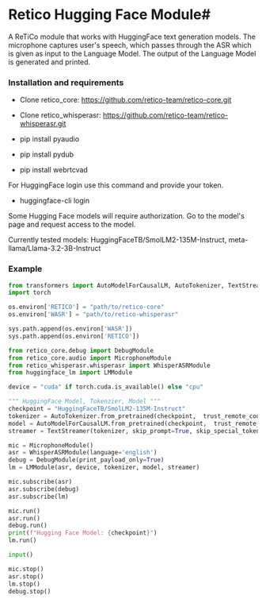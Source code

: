 # Retico Hugging Face Module#

A ReTiCo module that works with HuggingFace text generation models. The microphone captures user's speech, which passes through the ASR which is given as input to the Language Model. 
The output of the Language Model is generated and printed.

### Installation and requirements ###

* Clone retico_core:
https://github.com/retico-team/retico-core.git

* Clone retico_whisperasr:
https://github.com/retico-team/retico-whisperasr.git

* pip install pyaudio
* pip install pydub
* pip install webrtcvad

For HuggingFace login use this command and provide your token.

* huggingface-cli login

Some Hugging Face models will require authorization.
Go to the model's page and request access to the model.

Currently tested models: HuggingFaceTB/SmolLM2-135M-Instruct, meta-llama/Llama-3.2-3B-Instruct

### Example ###

```python
from transformers import AutoModelForCausalLM, AutoTokenizer, TextStreamer, TextIteratorStreamer
import torch

os.environ['RETICO'] = "path/to/retico-core"
os.environ['WASR'] = "path/to/retico-whisperasr"

sys.path.append(os.environ['WASR'])
sys.path.append(os.environ['RETICO'])

from retico_core.debug import DebugModule
from retico_core.audio import MicrophoneModule
from retico_whisperasr.whisperasr import WhisperASRModule
from huggingface_lm import LMModule

device = "cuda" if torch.cuda.is_available() else "cpu"

""" HuggingFace Model, Tokenzier, Model """
checkpoint = "HuggingFaceTB/SmolLM2-135M-Instruct"
tokenizer = AutoTokenizer.from_pretrained(checkpoint,  trust_remote_code=True)
model = AutoModelForCausalLM.from_pretrained(checkpoint,  trust_remote_code=True).to(device)
streamer = TextStreamer(tokenizer, skip_prompt=True, skip_special_tokens=True)

mic = MicrophoneModule()
asr = WhisperASRModule(language='english')
debug = DebugModule(print_payload_only=True)
lm = LMModule(asr, device, tokenizer, model, streamer)

mic.subscribe(asr)
asr.subscribe(debug)
asr.subscribe(lm)

mic.run()
asr.run()
debug.run()
print(f"Hugging Face Model: {checkpoint}")
lm.run()

input()

mic.stop()
asr.stop()
lm.stop()
debug.stop()

```
